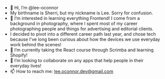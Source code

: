 - 👋 Hi, I’m @lee-oconnor
- My birthname is Sherri, but my nickname is Lee. Sorry for confusion.
- 👀 I’m interested in learning everything Frontend! I come from a background in photography, where I spent most of my career photographing people and things for advertising and editorial clients.
- I decided to pivot into a different career path last year, and chose tech because I've long been curious about how the devices we use everyday work behind the scenes! 
- 🌱 I’m currently taking the React course through Scrimba and learning Shopify!
- 💞️ I’m looking to collaborate on any apps that help people in their everyday lives!
- 📫 How to reach me: lee.oconnor.dev@gmail.com

<!---
lee-oconnor/lee-oconnor is a ✨ special ✨ repository because its `README.md` (this file) appears on your GitHub profile.
You can click the Preview link to take a look at your changes.
--->
